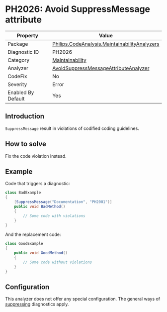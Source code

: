 # PH2026: Avoid SuppressMessage attribute

| Property | Value  |
|--|--|
| Package | [Philips.CodeAnalysis.MaintainabilityAnalyzers](https://www.nuget.org/packages/Philips.CodeAnalysis.MaintainabilityAnalyzers) |
| Diagnostic ID | PH2026 |
| Category  | [Maintainability](../Maintainability.md) |
| Analyzer | [AvoidSuppressMessageAttributeAnalyzer](https://github.com/philips-software/roslyn-analyzers/blob/main/Philips.CodeAnalysis.MaintainabilityAnalyzers/Maintainability/AvoidSuppressMessageAttributeAnalyzer.cs)
| CodeFix  | No |
| Severity | Error |
| Enabled By Default | Yes |

## Introduction

`SuppressMessage` result in violations of codified coding guidelines.

## How to solve

Fix the code violation instead.

## Example

Code that triggers a diagnostic:
``` cs
class BadExample
{
    [SuppressMessage("Documentation", "PH2001")]
    public void BadMethod()
    {
        // Some code with violations
    }
}

```

And the replacement code:
``` cs
class GoodExample
{
    public void GoodMethod()
    {
        // Some code without violations
    }
}

```

## Configuration

This analyzer does not offer any special configuration. The general ways of [suppressing](https://learn.microsoft.com/en-us/dotnet/fundamentals/code-analysis/suppress-warnings) diagnostics apply.
